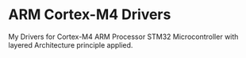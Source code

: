 # ARM Cortex-M4 Drivers
My Drivers for Cortex-M4 ARM Processor STM32 Microcontroller with layered Architecture principle applied.

